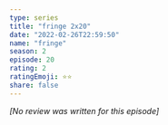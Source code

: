 ```yaml
---
type: series
title: "fringe 2x20"
date: "2022-02-26T22:59:50"
name: "fringe"
season: 2
episode: 20
rating: 2
ratingEmoji: ⭐️⭐️
share: false
---
```


*[No review was written for this episode]*
